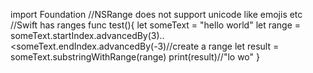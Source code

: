 import Foundation
//NSRange does not support unicode like emojis etc
//Swift has ranges
func test(){
    let someText = "hello world"
    let range = someText.startIndex.advancedBy(3)..<someText.endIndex.advancedBy(-3)//create a range
    let result = someText.substringWithRange(range)
    print(result)//"lo wo"
}